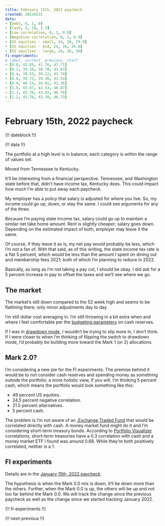 ```yaml
---
title: February 15th, 2022 paycheck
created: 20220215
data:
- [Debt, 0, 1, 0]
- [Cash, 5, 10, 5.3]
- [Low correlation, 0, 1, 0.9]
- [Negative correlation, 0, 1, 0.9]
- [US equities - small, 24, 36, 29.9]
- [US equities - mid, 24, 36, 26.6]
- [US equities - large, 24, 36, 36]
fi-experiments:
# label, current, previous, start
- [0.0, 42.65, 41.76, 47.71]
- [0.2, 39.38, 38.78, 43.83]
- [0.4, 39.53, 39.12, 43.74]
- [0.6, 39.72, 39.38, 43.54]
- [0.8, 40.14, 39.81, 43.36]
- [1.0, 43.87, 43.53, 46.87]
- [1.1, 43.78, 43.43, 46.76]
- [1.2, 43.76, 43.39, 46.73]
---
```


# February 15th, 2022 paycheck

{!! dateblock !!}

{!! data !!}

The portfolio at a high level is in balance; each category is within the range of values set.

Moved from Tennessee to Kentucky. 

It’ll be interesting from a financial perspective. Tennessee, and Washington state before that, didn’t have income tax, Kentucky does. This could impact how much I’m able to put away each paycheck.

My employer has a policy that salary is adjusted for where you live. So, my income could go up, down, or stay the same. I could see arguments for any of the three. 

Because I’m paying state income tax, salary could go up to maintain a similar net take home amount. Rent is slightly cheaper; salary goes down. Depending on the estimated impact of both, employer may leave it the same.

Of course, if they leave it as is, my net pay would probably be less, which I’m not a fan of. With that said, as of this writing, the state income tax rate is a flat 5 percent, which would be less than the amount I spent on dining out and membership fees 2021; both of which I’m planning to reduce in 2022.

Basically, as long as I’m not taking a pay cut, I should be okay. I did ask for a 5 percent increase in pay to offset the taxes and we’ll see where we go.

## The market

The market’s still down compared to the 52 week high and seems to be flatlining there; only minor adjustments day to day. 

I’m still dollar cost averaging in. I’m still throwing in a bit extra when and where I feel comfortable per the [budgeting parameters](/finances/budgeting/#spending-cash-reserves) on cash reserves. 

If I was in [drawdown mode](/finances/concepts/#accumulation-drawdown-and-rebalancing), I wouldn’t be trying to slip more in, I don’t think. If I were closer to when I’m thinking of flipping the switch to drawdown mode, I’d probably be building more toward the Mark 1 (or 2) allocations.

## Mark 2.0?

I’m considering a new pie for the FI experiments. The premise behind it would be to not consider cash reserves and spending money as something outside the portfolio; a more holistic view, if you will. I’m thinking 5 percent cash, which means the portfolio would look something like this:

- 49 percent US equities. 
- 24.5 percent negative correlation.
- 21.5 percent alternatives.
- 5 percent cash.

The problem is I’m not aware of an [.Exchange Traded Fund](ETF) that would be correlated directly with cash. A money market fund might do it and I’m considering short-term treasury bonds. According to [Portfolio Visualizer](https://www.portfoliovisualizer.com/asset-correlations) correlations, short-term treasuries have a 0.3 correlation with cash and a money market ETF I found was around 0.66. While they’re both positively correlated, neither is a 1.

## FI experiments

Details are in the [January 15th, 2022 paycheck](https://joshbruce.com/finances/building-wealth-paycheck-to-paycheck/20220115/#fi-experiments).

The hypothesis is when the Mark 0.0 mix is down, it‘ll be down more than the others. Further, when the Mark 0.0 is up, the others will be up and not too far behind the Mark 0.0. We will track the change since the previous paycheck as well as the change since we started tracking January 2022.

{!! fi-experiments !!}

{!! next-previous !!}
